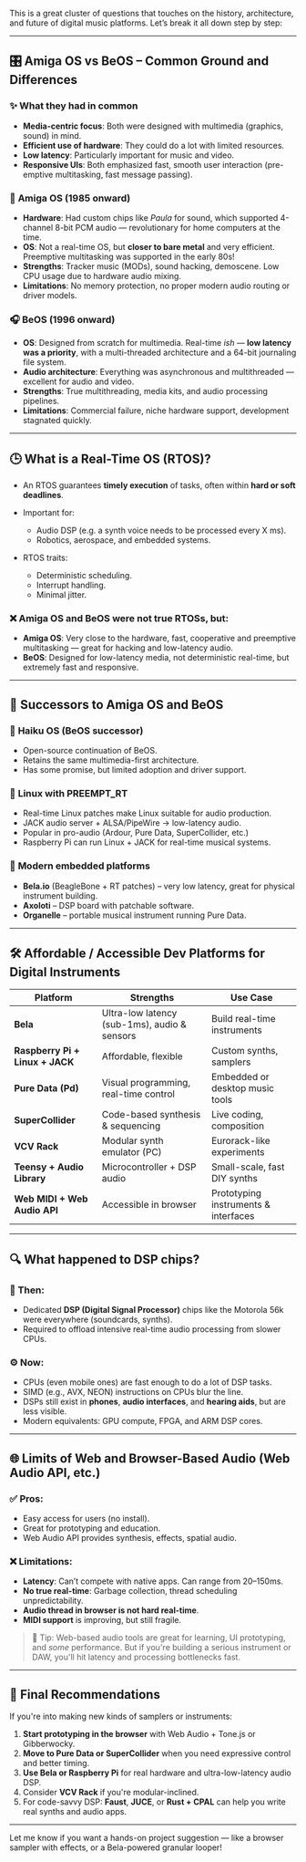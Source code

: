 This is a great cluster of questions that touches on the history, architecture, and future of digital music platforms. Let’s break it all down step by step:

---

## 🎛️ **Amiga OS vs BeOS – Common Ground and Differences**

### ✨ **What they had in common**

* **Media-centric focus**: Both were designed with multimedia (graphics, sound) in mind.
* **Efficient use of hardware**: They could do a lot with limited resources.
* **Low latency**: Particularly important for music and video.
* **Responsive UIs**: Both emphasized fast, smooth user interaction (pre-emptive multitasking, fast message passing).

### 🎹 **Amiga OS (1985 onward)**

* **Hardware**: Had custom chips like *Paula* for sound, which supported 4-channel 8-bit PCM audio — revolutionary for home computers at the time.
* **OS**: Not a real-time OS, but **closer to bare metal** and very efficient. Preemptive multitasking was supported in the early 80s!
* **Strengths**: Tracker music (MODs), sound hacking, demoscene. Low CPU usage due to hardware audio mixing.
* **Limitations**: No memory protection, no proper modern audio routing or driver models.

### 🎧 **BeOS (1996 onward)**

* **OS**: Designed from scratch for multimedia. Real-time *ish* — **low latency was a priority**, with a multi-threaded architecture and a 64-bit journaling file system.
* **Audio architecture**: Everything was asynchronous and multithreaded — excellent for audio and video.
* **Strengths**: True multithreading, media kits, and audio processing pipelines.
* **Limitations**: Commercial failure, niche hardware support, development stagnated quickly.

---

## 🕒 **What is a Real-Time OS (RTOS)?**

* An RTOS guarantees **timely execution** of tasks, often within **hard or soft deadlines**.
* Important for:

  * Audio DSP (e.g. a synth voice needs to be processed every X ms).
  * Robotics, aerospace, and embedded systems.
* RTOS traits:

  * Deterministic scheduling.
  * Interrupt handling.
  * Minimal jitter.

### ❌ Amiga OS and BeOS were **not true RTOSs**, but:

* **Amiga OS**: Very close to the hardware, fast, cooperative and preemptive multitasking — great for hacking and low-latency audio.
* **BeOS**: Designed for low-latency media, not deterministic real-time, but extremely fast and responsive.

---

## 🔁 Successors to Amiga OS and BeOS

### 🧵 **Haiku OS** (BeOS successor)

* Open-source continuation of BeOS.
* Retains the same multimedia-first architecture.
* Has some promise, but limited adoption and driver support.

### 🐧 **Linux with PREEMPT\_RT**

* Real-time Linux patches make Linux suitable for audio production.
* JACK audio server + ALSA/PipeWire → low-latency audio.
* Popular in pro-audio (Ardour, Pure Data, SuperCollider, etc.)
* Raspberry Pi can run Linux + JACK for real-time musical systems.

### 🧠 **Modern embedded platforms**

* **Bela.io** (BeagleBone + RT patches) – very low latency, great for physical instrument building.
* **Axoloti** – DSP board with patchable software.
* **Organelle** – portable musical instrument running Pure Data.

---

## 🛠️ Affordable / Accessible Dev Platforms for Digital Instruments

| Platform                        | Strengths                                    | Use Case                             |
| ------------------------------- | -------------------------------------------- | ------------------------------------ |
| **Bela**                        | Ultra-low latency (sub-1ms), audio & sensors | Build real-time instruments          |
| **Raspberry Pi + Linux + JACK** | Affordable, flexible                         | Custom synths, samplers              |
| **Pure Data (Pd)**              | Visual programming, real-time control        | Embedded or desktop music tools      |
| **SuperCollider**               | Code-based synthesis & sequencing            | Live coding, composition             |
| **VCV Rack**                    | Modular synth emulator (PC)                  | Eurorack-like experiments            |
| **Teensy + Audio Library**      | Microcontroller + DSP audio                  | Small-scale, fast DIY synths         |
| **Web MIDI + Web Audio API**    | Accessible in browser                        | Prototyping instruments & interfaces |

---

## 🔍 What happened to DSP chips?

### 🧬 Then:

* Dedicated **DSP (Digital Signal Processor)** chips like the Motorola 56k were everywhere (soundcards, synths).
* Required to offload intensive real-time audio processing from slower CPUs.

### ⚙️ Now:

* CPUs (even mobile ones) are fast enough to do a lot of DSP tasks.
* SIMD (e.g., AVX, NEON) instructions on CPUs blur the line.
* DSPs still exist in **phones**, **audio interfaces**, and **hearing aids**, but are less visible.
* Modern equivalents: GPU compute, FPGA, and ARM DSP cores.

---

## 🌐 Limits of Web and Browser-Based Audio (Web Audio API, etc.)

### ✅ Pros:

* Easy access for users (no install).
* Great for prototyping and education.
* Web Audio API provides synthesis, effects, spatial audio.

### ❌ Limitations:

* **Latency**: Can’t compete with native apps. Can range from 20–150ms.
* **No true real-time**: Garbage collection, thread scheduling unpredictability.
* **Audio thread in browser is not hard real-time**.
* **MIDI support** is improving, but still fragile.

> 🧠 Tip: Web-based audio tools are great for learning, UI prototyping, and *some* performance. But if you're building a serious instrument or DAW, you'll hit latency and processing bottlenecks fast.

---

## 🎯 Final Recommendations

If you're into making new kinds of samplers or instruments:

1. **Start prototyping in the browser** with Web Audio + Tone.js or Gibberwocky.
2. **Move to Pure Data or SuperCollider** when you need expressive control and better timing.
3. **Use Bela or Raspberry Pi** for real hardware and ultra-low-latency audio DSP.
4. Consider **VCV Rack** if you're modular-inclined.
5. For code-savvy DSP: **Faust**, **JUCE**, or **Rust + CPAL** can help you write real synths and audio apps.

---

Let me know if you want a hands-on project suggestion — like a browser sampler with effects, or a Bela-powered granular looper!
